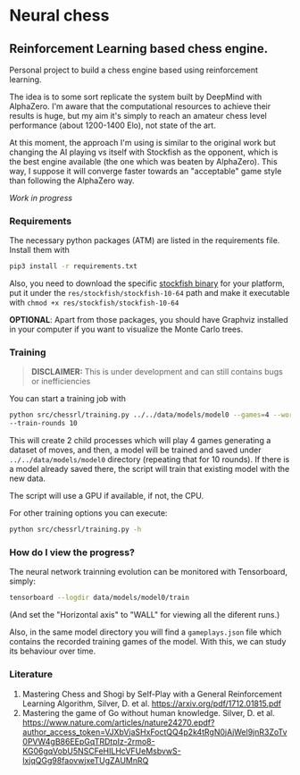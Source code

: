 # Neural chess
## Reinforcement Learning based chess engine.
Personal project to build a chess engine based using reinforcement learning.

The idea is to some sort replicate the system built by DeepMind with AlphaZero. I'm
aware that the computational resources to achieve their results is huge, but my aim
it's simply to reach an amateur chess level performance (about 1200-1400 Elo), not
state of the art.

At this moment, the approach I'm using is similar to the original work but changing
the AI playing vs itself with Stockfish as the opponent, which is the best engine
available (the one which was beaten by AlphaZero). This way, I suppose it will
converge faster towards an "acceptable" game style than following the AlphaZero way.

*Work in progress*

### Requirements
The necessary python packages (ATM) are listed in the requirements file.
Install them with

```bash
pip3 install -r requirements.txt
```

Also, you need to download the specific 
[stockfish binary](https://stockfishchess.org/download/) for your platform, put it
under the `res/stockfish/stockfish-10-64` path and make it executable with `chmod +x
res/stockfish/stockfish-10-64`

**OPTIONAL**: Apart from those packages, you should have Graphviz installed in your computer if
you want to visualize the Monte Carlo trees.

### Training
> **DISCLAIMER:** This is under development and can still contains bugs or  inefficiencies

You can start a training job with

```bash
python src/chessrl/training.py ../../data/models/model0 --games=4 --workers=2
--train-rounds 10
```
This will create 2 child processes which will play 4 games generating a dataset of moves, 
and then, a model will be trained and saved under `../../data/models/model0` 
directory (repeating that for 10 rounds). If there is a model already saved there, 
the script will train that existing model with the new data.

The script will use a GPU if available, if not, the CPU.

For other training options you can execute:

```bash
python src/chessrl/training.py -h
```

### How do I view the progress?

The neural network trainning evolution can be monitored with Tensorboard, simply:

```bash
tensorboard --logdir data/models/model0/train
```
(And set the "Horizontal axis" to "WALL" for viewing all the diferent runs.)

Also, in the same model directory you will find a `gameplays.json` file which
contains the recorded training games of the model. With this, we can study its
behaviour over time.


### Literature

1. Mastering Chess and Shogi by Self-Play with a General Reinforcement Learning
   Algorithm, Silver, D. et al. https://arxiv.org/pdf/1712.01815.pdf
2. Mastering the game of Go without human knowledge. Silver, D. et al. https://www.nature.com/articles/nature24270.epdf?author_access_token=VJXbVjaSHxFoctQQ4p2k4tRgN0jAjWel9jnR3ZoTv0PVW4gB86EEpGqTRDtpIz-2rmo8-KG06gqVobU5NSCFeHILHcVFUeMsbvwS-lxjqQGg98faovwjxeTUgZAUMnRQ

